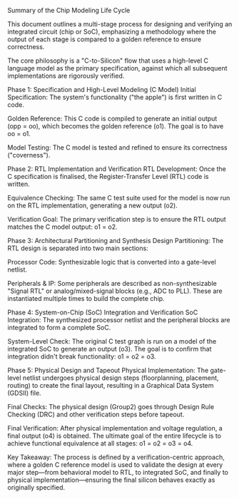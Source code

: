 Summary of the Chip Modeling Life Cycle


This document outlines a multi-stage process for designing and verifying an integrated circuit (chip or SoC), emphasizing a methodology where the output of each stage is compared to a golden reference to ensure correctness.

The core philosophy is a "C-to-Silicon" flow that uses a high-level C language model as the primary specification, against which all subsequent implementations are rigorously verified.

Phase 1: Specification and High-Level Modeling (C Model)
Initial Specification: The system's functionality ("the apple") is first written in C code.

Golden Reference: This C code is compiled to generate an initial output (opp = oo), which becomes the golden reference (o1). The goal is to have oo = o1.

Model Testing: The C model is tested and refined to ensure its correctness ("coverness").

Phase 2: RTL Implementation and Verification
RTL Development: Once the C specification is finalised, the Register-Transfer Level (RTL) code is written.

Equivalence Checking: The same C test suite used for the model is now run on the RTL implementation, generating a new output (o2).

Verification Goal: The primary verification step is to ensure the RTL output matches the C model output: o1 = o2.

Phase 3: Architectural Partitioning and Synthesis
Design Partitioning: The RTL design is separated into two main sections:

Processor Code: Synthesizable logic that is converted into a gate-level netlist.

Peripherals & IP: Some peripherals are described as non-synthesizable "Signal RTL" or analog/mixed-signal blocks (e.g., ADC to PLL). These are instantiated multiple times to build the complete chip.

Phase 4: System-on-Chip (SoC) Integration and Verification
SoC Integration: The synthesized processor netlist and the peripheral blocks are integrated to form a complete SoC.

System-Level Check: The original C test graph is run on a model of the integrated SoC to generate an output (o3). The goal is to confirm that integration didn't break functionality: o1 = o2 = o3.

Phase 5: Physical Design and Tapeout
Physical Implementation: The gate-level netlist undergoes physical design steps (floorplanning, placement, routing) to create the final layout, resulting in a Graphical Data System (GDSII) file.

Final Checks: The physical design (Group2) goes through Design Rule Checking (DRC) and other verification steps before tapeout.

Final Verification: After physical implementation and voltage regulation, a final output (o4) is obtained. The ultimate goal of the entire lifecycle is to achieve functional equivalence at all stages: o1 = o2 = o3 = o4.

Key Takeaway:
The process is defined by a verification-centric approach, where a golden C reference model is used to validate the design at every major step—from behavioral model to RTL, to integrated SoC, and finally to physical implementation—ensuring the final silicon behaves exactly as originally specified.





